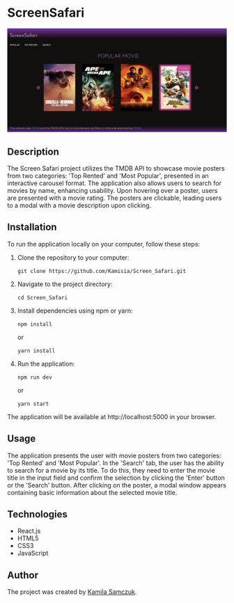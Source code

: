 # ScreenSafari

![ScreenSafari](https://github.com/Kamisia/Screen_Safari/blob/main/src/assets/ScreenSafariScreenshot.png)

## Description

The Screen Safari project utilizes the TMDB API to showcase movie posters from two categories: 'Top Rented' and 'Most Popular', presented in an interactive carousel format. The application also allows users to search for movies by name, enhancing usability. Upon hovering over a poster, users are presented with a movie rating. The posters are clickable, leading users to a modal with a movie description upon clicking.

## Installation

To run the application locally on your computer, follow these steps:

1. Clone the repository to your computer:

   ```
   git clone https://github.com/Kamisia/Screen_Safari.git
   ```

2. Navigate to the project directory:

   ```
   cd Screen_Safari
   ```

3. Install dependencies using npm or yarn:

   ```
   npm install
   ```

   or

   ```
   yarn install
   ```

4. Run the application:
   ```
   npm run dev
   ```
   or
   ```
   yarn start
   ```

The application will be available at http://localhost:5000 in your browser.

## Usage

The application presents the user with movie posters from two categories: 'Top Rented' and 'Most Popular'. In the 'Search' tab, the user has the ability to search for a movie by its title. To do this, they need to enter the movie title in the input field and confirm the selection by clicking the 'Enter' button or the 'Search' button. After clicking on the poster, a modal window appears containing basic information about the selected movie title.

## Technologies

- React.js
- HTML5
- CSS3
- JavaScript

## Author

The project was created by [Kamila Samczuk](https://github.com/Kamisia).
